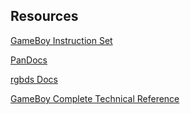 ## Resources

[GameBoy Instruction Set](https://gbdev.io/gb-opcodes/optables/)

[PanDocs](https://gbdev.io/pandocs/)

[rgbds Docs](https://rgbds.gbdev.io/docs)

[GameBoy Complete Technical Reference](https://gekkio.fi/files/gb-docs/gbctr.pdf)
